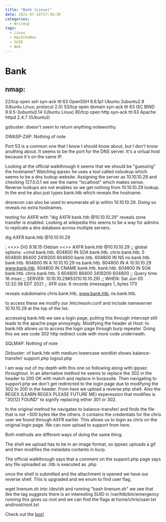 ```yaml
---
title: "Bank (Linux)"
date: 2021-07-16T17:30:30
categories:
  - Writeup
tags:
  - Linux
  - HacktheBox
  - SUID
  - Web
---
```

<h1>Bank</h1>

<h2>nmap:</h2>
22/tcp open  ssh     syn-ack ttl 63 OpenSSH 6.6.1p1 Ubuntu 2ubuntu2.8 (Ubuntu Linux; protocol 2.0)
53/tcp open  domain  syn-ack ttl 63 ISC BIND 9.9.5-3ubuntu0.14 (Ubuntu Linux)
80/tcp open  http    syn-ack ttl 63 Apache httpd 2.4.7 ((Ubuntu))

gobuster:
doesn't seem to return anything noteworthy.

OWASP-ZAP:
Nothing of note

Port 53 is a common one that I know I should know about, but I don't know anuthing about. It seems to be the port for the DNS server. It's a virtual host because it's on the same IP.

Looking at the official walkthrough it seems that we should be "guessing" the hostname? Watching ippsec he uses a tool called nslookup which seems to be a dns lookup website.
Assigning the server as 10.10.10.29 and checking 127.0.0.1 we see the name "localhost" which makes sense.
Reverse lookups are not enables so we get nothing from 10.10.10.29 lookup.
In the end he also just types bank.htb which reveals the hostname.

dnsrecon can also be used to enumerate all ip within 10.10.10.29. Doing so reveals no extra hostnames.

testing for AXFR with "dig AXFR bank.htb @10.10.10.29" reveals zone transfer is enabled. Looking at wikipedia this seems to be a way for admins to replicate a dns database across multiple servers. 

dig AXFR bank.htb @10.10.10.29

; <<>> DiG 9.16.15-Debian <<>> AXFR bank.htb @10.10.10.29
;; global options: +cmd
bank.htb.               604800  IN      SOA     bank.htb. chris.bank.htb. 5 604800 86400 2419200 604800
bank.htb.               604800  IN      NS      ns.bank.htb.
bank.htb.               604800  IN      A       10.10.10.29
ns.bank.htb.            604800  IN      A       10.10.10.29
www.bank.htb.           604800  IN      CNAME   bank.htb.
bank.htb.               604800  IN      SOA     bank.htb. chris.bank.htb. 5 604800 86400 2419200 604800
;; Query time: 16 msec
;; SERVER: 10.10.10.29#53(10.10.10.29)
;; WHEN: Sat Jun 05 12:32:38 EDT 2021
;; XFR size: 6 records (messages 1, bytes 171)

reveals subdomains chris.bank.htb, www.bank.htb, ns.bank.htb.

to access these we modify our /etc/resolv.conf and include nameserver 10.10.10.29 at the top of the list.

accessing bank.htb we see a login page, putting this through intercept still leads to the apache page annoyingly. Modifying the header at Host: to bank.htb allows us to access the login page through burp repeater. Doing this we see code 302 http redirect code with more code underneath.

SQLMAP:
Nothing of note

Dirbuster: of bank.htb with medium lowercase wordlist shows
balance-transfer/
support.php
logout.php

I am way out of my depth with this one so following along with ippsec throughout. In an alternative method he seems to replace the 302 in the header to 200 OK with match and replace in burpsuite. Then navigating to support.php we don't get redirected to the login page due to modifying the 302 to 200 in the header. From here we upload a reverse php shell.
Also the REGEX (LEARN REGEX PLEASE FUTURE ME) experession that modifies is "30[12] FOUND" to signify replacing either 301 or 302.

In the original method he navigates to balance-transfer/ and finds the file that is not ~500 bytes like the others. it contains the credentials for the chris user we found through AXFR earlier.
This allows us to login as chris on the original login page. We can now upload to support from here.

Both methods are different ways of doing the same thing. 

The shell we upload has to be in an image format, so ippsec uploads a gif and then modifies the metadata contents in burp.

The official walkthrough says that a comment on the support.php page says any file uploaded as .htb is executed as .php

once the shell is submitted and the attachment is opened we have our reverse shell. This is upgraded and we enum to find user flag.

wget linenum.sh into /dev/sh and running "bash linenum.sh" we see that like the tag suggests there is an interesting SUID in /var/htb/bin/emergency 
running this gives us root and we can find the flags at home/chris/user.txt​ and/root/root.txt


Check out the [box!][htbboxlink]

[htbboxlink]: https://app.hackthebox.eu/machines/Bank

